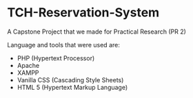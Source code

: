 # TCH-Reservation-System

A Capstone Project that we made for Practical Research (PR 2)

Language and tools that were used are:
- PHP (Hypertext Processor)
- Apache
- XAMPP
- Vanilla CSS (Cascading Style Sheets)
- HTML 5 (Hypertext Markup Language)
